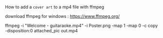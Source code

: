 
How to add a `cover art` to a mp4 file with ffmpeg

download ffmpeg for windows : <https://www.ffmpeg.org/>  


ffmpeg -i "Welcome - guitaraoke.mp4" -i Poster.png -map 1 -map 0 -c copy -disposition:0 attached_pic out.mp4
